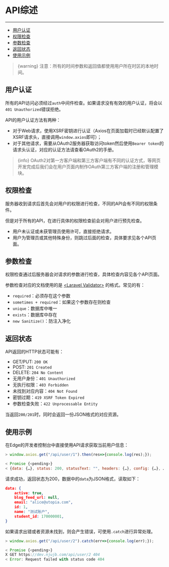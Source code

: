 # API综述

--- 

- [用户认证](#authentication)
- [权限检查](#privilege)
- [参数检查](#content)
- [返回状态](#return-value)
- [使用示例](#example)

> {warning} 注意：所有的时间参数和返回值都使用用户所在时区的本地时间。

<a name="authentication"></a>
## 用户认证

所有的API访问必须经过`auth`中间件检查。如果请求没有有效的用户认证，将会以`401 Unauthorized`错误拒绝。

API的用户认证方法有两种：

- 对于Web请求，使用XSRF密钥进行认证（Axios在页面加载时已经默认配置了XSRF请求头，直接调用`window.axios`即可）；
- 对于其他请求，需要从OAuth2服务器获取访问token然后使用`Bearer token`的请求头认证，对应的认证方法请查看OAuth2的手册。

> {info} OAuth2对第一方客户端和第三方客户端有不同的认证方式，等网页开发完成后我们会在用户页面内制作OAuth第三方客户端的注册和管理模块。

<a name="privilege"></a>
## 权限检查

服务器收到请求后首先会对用户的权限进行检查，不同的API会有不同的权限条件。

但是对于所有的API，在进行具体的权限检查前会对用户进行预先检查。

- 用户未认证或未获管理员使用许可，直接拒绝请求。
- 用户为管理员或其他特殊身份，则跳过后面的检查，具体要求见各个API页面。

<a name="content"></a>
## 参数检查

权限检查通过后服务器会对请求的参数进行检查，具体检查内容见各个API页面。

参数检查对应的文档使用的是 [<Laravel Validator\>](https://laravel.com/docs/5.8/validation) 的格式。常见的有：

- `required`：必须存在这个参数
- `sometimes + required`：如果这个参数存在则检查
- `unique`：数据库中唯一
- `exists`：数据库中存在
- `new Sanitize()`：防注入净化

<a name="return-value"></a>
## 返回状态

API返回的HTTP状态可能有：

- GET/PUT: `200 OK`
- POST: `201 Created`
- DELETE: `204 No Content`
- 无用户身份：`401 Unauthorized`
- 无执行权限：`403 Forbidden`
- 未找到对应内容：`404 Not Found`
- 密钥过期：`419 XSRF Token Expired`
- 参数检查失败：`422 Unprocessable Entity`

当返回`200/201`时，同时会返回一份JSON格式的对应资源。

<a name="example"></a>
## 使用示例

在Edge的开发者控制台中直接使用API请求获取当前用户信息：

```javascript
> window.axios.get("/api/user/1").then(res=>{console.log(res);});

< Promise {<pending>}
< {data: {…}, status: 200, statusText: "", headers: {…}, config: {…}, …}
```

请求成功，返回状态为200，数据中的`data`为JSON格式，读取如下：

```json
data: {
    active: true,
    blog_feed_url: null,
    email: "alice@utopia.com",
    id: 1,
    name: "测试账户",
    student_id: 170000001,
}
```

如果请求出错或者资源未找到，则会产生错误，可使用`.catch`进行异常处理。

```javascript
> window.axios.get("/api/user/2").catch(err=>{console.log(err);});

< Promise {<pending>}
X GET https://dev.njujb.com/api/user/2 404
< Error: Request failed with status code 404
```
